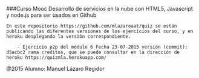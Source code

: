 ###Curso Mooc Desarrollo de servicios en la nube con HTML5, Javascript y node.js para ser usados en Github

	
	En este repositorio https://github.com/mlazaroaat/quiz se están publicando las diferentes versiones de los ejercicios del curso, y en heroku desplegando la versión correspondiente.

		- Ejercicio p2p del módulo 6 Fecha 23-07-2015 versión (commit): d5acbc2 rama creditos, que se puede consultar en la dirección de heroku https://quizmla.herokuapp.com/
	

 @2015 Alumno: Manuel Lázaro Regidor

